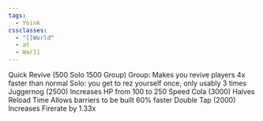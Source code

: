 ```yaml
---
tags:
  - Yoink
cssclasses:
  - "[[World"
  - at
  - War]]
---
```

Quick Revive (500 Solo 1500 Group)
	Group: Makes you revive players 4x faster than normal
	Solo: you get to rez yourself once, only usably 3 times
Juggernog (2500)
	Increases HP from 100 to 250
Speed Cola (3000)
	Halves Reload Time
	Allows barriers to be built 60% faster
Double Tap (2000)
	Increases Firerate by 1.33x
